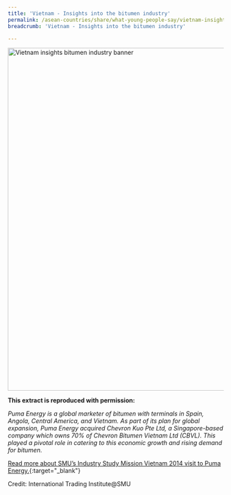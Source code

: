```yaml
---
title: 'Vietnam - Insights into the bitumen industry'
permalink: /asean-countries/share/what-young-people-say/vietnam-insights-bitumen-industry/
breadcrumb: 'Vietnam - Insights into the bitumen industry'

---
```



<img src="\images\asean-youngpeople\Vietnam-bitumen-industry.jpg" alt="Vietnam insights bitumen industry banner" style="width:800px;" />

**This extract is reproduced with permission:**

*Puma Energy is a global marketer of bitumen with terminals in Spain, Angola, Central America, and Vietnam. As part of its plan for global expansion, Puma Energy acquired Chevron Kuo Pte Ltd, a Singapore-based company which owns 70% of Chevron Bitumen Vietnam Ltd (CBVL). This played a pivotal role in catering to this economic growth and rising demand for bitumen.*

[Read more about SMU’s Industry Study Mission Vietnam 2014 visit to Puma Energy.](/resources/ISM-Vietnam_compressed.pdf){:target="_blank"}

Credit: International Trading Institute@SMU